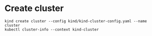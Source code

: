 # Create cluster
```
kind create cluster --config kind/kind-cluster-config.yaml --name cluster
kubectl cluster-info --context kind-cluster
```